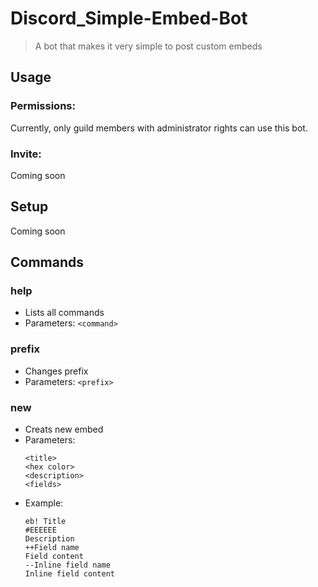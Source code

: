 # Discord_Simple-Embed-Bot

> A bot that makes it very simple to post custom embeds

## Usage
### Permissions:
Currently, only guild members with administrator rights can use this bot.

### Invite:
Coming soon

## Setup
Coming soon

## Commands
### help
  * Lists all commands
  * Parameters: `<command>`

### prefix
  * Changes prefix
  * Parameters: `<prefix>`
    
### new
  * Creats new embed
  * Parameters:
    ```
    <title>
    <hex color>
    <description>
    <fields>
    ```
  * Example:
    ```
    eb! Title
    #EEEEEE
    Description
    ++Field name
    Field content
    --Inline field name
    Inline field content
    ```
